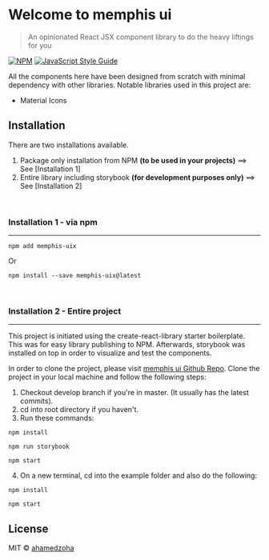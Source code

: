 # Welcome to memphis ui

> An opinionated React JSX component library to do the heavy liftings for you

[![NPM](https://img.shields.io/npm/v/memphis-uix.svg)](https://www.npmjs.com/package/memphis-uix) [![JavaScript Style Guide](https://img.shields.io/badge/code_style-standard-brightgreen.svg)](https://standardjs.com)

All the components here have been designed from scratch with minimal dependency with other libraries.
Notable libraries used in this project are:

- Material Icons

## Installation

There are two installations available.

1. Package only installation from NPM **(to be used in your projects)** ==> See [Installation 1]
2. Entire library including storybook **(for development purposes only)** ==> See [Installation 2]

<br />

### Installation 1 - via npm

---

```
npm add memphis-uix
```

Or

```
npm install --save memphis-uix@latest
```

<br />

### Installation 2 - Entire project

---

This project is initiated using the create-react-library starter boilerplate. This was for easy library publishing to NPM.
Afterwards, storybook was installed on top in order to visualize and test the components.

In order to clone the project, please visit [memphis ui Github Repo](https://github.com/ahamedzoha/memphis-ui).
Clone the project in your local machine and follow the following steps:

1. Checkout develop branch if you're in master. (It usually has the latest commits).
2. cd into root directory if you haven't.
3. Run these commands:

```
npm install

npm run storybook

npm start
```

4. On a new terminal, cd into the example folder and also do the following:

```
npm install

npm start
```

## License

MIT © [ahamedzoha](https://github.com/ahamedzoha)
